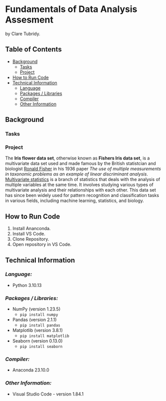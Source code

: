 # Fundamentals of Data Analysis Assesment 
by Clare Tubridy.

## Table of Contents
* [Background](#background)
    * [Tasks](#tasks)
    * [Project](#project)
* [How to Run Code](#how-to-run-code)
* [Technical Information](#technical-information)
    * [Language](#language)
    * [Packages / Libraries](#packages-/-libraries)
    * [Compiler](#compiler)
    * [Other Information](#other-information)

## **Background**
### Tasks

### Project
The **Iris flower data set**, otherwise known as **Fishers Iris data set**, is a multivariate data set used and made famous by the British statistcian and biologist [Ronald Fisher](https://en.wikipedia.org/wiki/Ronald_Fisher) in his 1936 paper *The use of multiple measurements in taxonomic problems as an example of linear discriminant analysis*. [Multivariate statistics](https://en.wikipedia.org/wiki/Multivariate_statistics) is a branch of statistics that deals with the analysis of multiple variables at the same time. It involves studying various types of multivariate analysis and their relationships with each other. This data set has since been widely used for pattern recognition and classification tasks in various fields, including machine learning, statistics, and biology. 

## How to Run Code
1. Install Ananconda.
2. Install VS Code.
3. Clone Repository.
4. Open repository in VS Code.

## **Technical Information**
### ***Language:***
- Python 3.10.13

### ***Packages / Libraries:***
- NumPy (version 1.23.5)
    - <code>pip install numpy</code>
- Pandas (version 2.1.1)
    - <code>pip install pandas</code>
- Matplotlib (version 3.8.1)
    - <code>pip install matplotlib</code>
- Seaborn (version 0.13.0)
    - <code>pip install seaborn</code>

### ***Compiler:***
- Anaconda 23.10.0

### ***Other Information:***
  * Visual Studio Code - version 1.84.1
